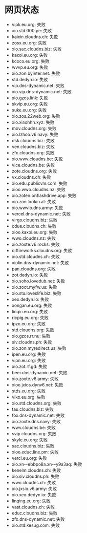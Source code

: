 # 网页状态
- vipk.eu.org: 失败
- xio.std.000.pe: 失败
- kaixin.cloudns.ch: 失败
- zosx.eu.org: 失败
- xio.sac.cloudns.biz: 失败
- kaxoi.eu.org: 失败
- kcoco.eu.org: 失败
- wvvp.eu.org: 失败
- xio.zon.byinter.net: 失败
- std.dedyn.io: 失败
- vip.dns-dynamic.net: 失败
- xio.vip.dns-dynamic.net: 失败
- xio.gzos.link: 失败
- skvip.eu.org: 失败
- suke.eu.org: 失败
- xio.zos.22web.org: 失败
- xio.xiaohhh.xyz: 失败
- mov.cloudns.org: 失败
- xio.lzhoo.v6.navy: 失败
- dsk.cloudns.biz: 失败
- ven.cloudns.biz: 失败
- zfo.cloudns.org: 失败
- xio.wwv.cloudns.be: 失败
- vice.cloudns.be: 失败
- zote.cloudns.org: 失败
- vx.cloudns.ch: 失败
- xio.edu.publicvm.com: 失败
- xioo.wwo.cloudns.nz: 失败
- xio.zoten.onflashdrive.app: 失败
- xio.zon.lookin.at: 失败
- xio.wwvio.dns.army: 失败
- vercel.dns-dynamic.net: 失败
- virgo.cloudns.biz: 失败
- cdue.cloudns.ch: 失败
- xioo.kaxoi.eu.org: 失败
- wwo.cloudns.nz: 失败
- xio.zoxte.v6.rocks: 失败
- diffireworks.cloudns.org: 失败
- xio.std.cloudns.ch: 失败
- xiolin.dns-dynamic.net: 失败
- pan.cloudns.org: 失败
- zot.dedyn.io: 失败
- xio.soho.lovedub.net: 失败
- xio.zoot.myfw.us: 失败
- xio.stu.loveslife.biz: 失败
- xeo.dedyn.io: 失败
- xongan.eu.org: 失败
- linqin.eu.org: 失败
- ricpig.eu.org: 失败
- ipzo.eu.org: 失败
- std.cloudns.org: 失败
- xio.gzos.rr.nu: 失败
- siv.cloudns.ph: 失败
- xio.zon.myredirect.us: 失败
- ipen.eu.org: 失败
- vipn.eu.org: 失败
- xio.zot.rf.gd: 失败
- beer.dns-dynamic.net: 失败
- xio.zoxte.v6.army: 失败
- xioo.jxios.dynv6.net: 失败
- stds.eu.org: 失败
- viko.eu.org: 失败
- xio.std.cloudns.org: 失败
- tau.cloudns.biz: 失败
- fox.dns-dynamic.net: 失败
- xio.zoxte.dns.navy: 失败
- wwv.cloudns.be: 失败
- svip.cloudns.org: 失败
- skyle.eu.org: 失败
- sac.cloudns.biz: 失败
- xioo.educ.line.pm: 失败
- vercl.eu.org: 失败
- xio.xn--ebbpo8a.xn--y9a3aq: 失败
- kenelm.cloudns.ch: 失败
- xio.siv.cloudns.ph: 失败
- wwo.cloudns.ch: 失败
- xio.jxsio.v6.army: 失败
- xio.xeo.dedyn.io: 失败
- linqing.eu.org: 失败
- vast.cloudns.ch: 失败
- educ.cloudns.biz: 失败
- zfo.dns-dynamic.net: 失败
- xio.std.kesug.com: 失败
